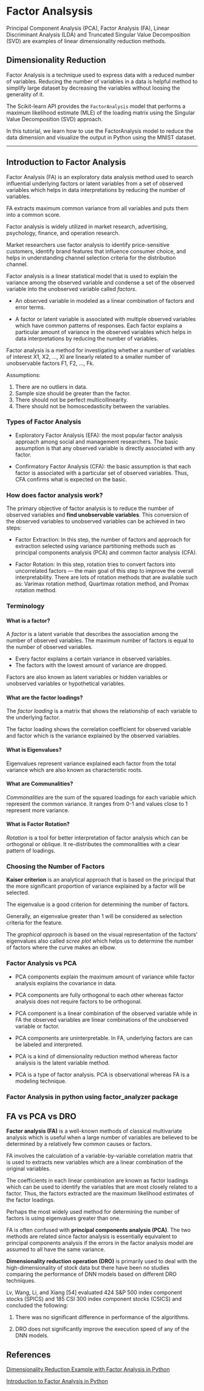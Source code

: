# Factor Analsysis

Principal Component Analysis (PCA), Factor Analysis (FA), Linear Discriminant Analysis (LDA) and Truncated Singular Value Decomposition (SVD) are examples of linear dimensionality reduction methods. 


## Dimensionality Reduction

 Factor Analysis is a technique used to express data with a reduced number of variables. Reducing the number of variables in a data is helpful method to simplify large dataset by decreasing the variables without loosing the generality of it. 

The Scikit-learn API provides the `FactorAnalysis` model that performs a maximum likelihood estimate (MLE) of the loading matrix using the Singular Value Decomposition (SVD) approach.

In this tutorial, we learn how to use the FactorAnalysis model to reduce the data dimension and visualize the output in Python using the MNIST dataset.


----------


## Introduction to Factor Analysis

Factor Analysis (FA) is an exploratory data analysis method used to search influential underlying factors or latent variables from a set of observed variables which helps in data interpretations by reducing the number of variables. 

FA extracts maximum common variance from all variables and puts them into a common score.

Factor analysis is widely utilized in market research, advertising, psychology, finance, and operation research. 

Market researchers use factor analysis to identify price-sensitive customers, identify brand features that influence consumer choice, and helps in understanding channel selection criteria for the distribution channel.

Factor analysis is a linear statistical model that is used to explain the variance among the observed variable and condense a set of the observed variable into the unobserved variable called _factors_. 

- An observed variable in modeled as a linear combination of factors and error terms. 

- A factor or latent variable is associated with multiple observed variables which have common patterns of responses. Each factor explains a particular amount of variance in the observed variables which helps in data interpretations by reducing the number of variables.

Factor analysis is a method for investigating whether a number of variables of interest X1, X2, ..., Xl are linearly related to a smaller number of unobservable factors F1, F2, ..., Fk.

Assumptions:

1. There are no outliers in data.
2. Sample size should be greater than the factor.
3. There should not be perfect multicollinearity.
4. There should not be homoscedasticity between the variables.

### Types of Factor Analysis

- Exploratory Factor Analysis (EFA): the most popular factor analysis approach among social and management researchers. The basic assumption is that any observed variable is directly associated with any factor.

- Confirmatory Factor Analysis (CFA): the basic assumption is that each factor is associated with a particular set of observed variables. Thus, CFA confirms what is expected on the basic.

### How does factor analysis work?

The primary objective of factor analysis is to reduce the number of observed variables and **find unobservable variables**. This conversion of the observed variables to unobserved variables can be achieved in two steps:

- Factor Extraction: In this step, the number of factors and approach for extraction selected using variance partitioning methods such as principal components analysis (PCA) and common factor analysis (CFA).

- Factor Rotation: In this step, rotation tries to convert factors into uncorrelated factors — the main goal of this step to improve the overall interpretability. There are lots of rotation methods that are available such as: Varimax rotation method, Quartimax rotation method, and Promax rotation method.


### Terminology

#### What is a factor?

A _factor_ is a latent variable that describes the association among the number of observed variables. The maximum number of factors is equal to the number of observed variables. 

- Every factor explains a certain variance in observed variables. 
- The factors with the lowest amount of variance are dropped. 

Factors are also known as latent variables or hidden variables or unobserved variables or hypothetical variables.

#### What are the factor loadings?

The _factor loading_ is a matrix that shows the relationship of each variable to the underlying factor. 

The factor loading shows the correlation coefficient for observed variable and factor which is the variance explained by the observed variables.

#### What is Eigenvalues?

Eigenvalues represent variance explained each factor from the total variance which are also known as characteristic roots.

#### What are Communalities?

_Commonalities_ are the sum of the squared loadings for each variable which represent the common variance. It ranges from 0-1 and values close to 1 represent more variance.

#### What is Factor Rotation?

_Rotation_ is a tool for better interpretation of factor analysis which can be orthogonal or oblique. It re-distributes the commonalities with a clear pattern of loadings.

### Choosing the Number of Factors

**Kaiser criterion** is an analytical approach that is based on the principal that the more significant proportion of variance explained by a factor will be selected. 

The eigenvalue is a good criterion for determining the number of factors. 

Generally, an eigenvalue greater than 1 will be considered as selection criteria for the feature.

The _graphical approach_ is based on the visual representation of the factors' eigenvalues also called _scree plot_ which helps us to determine the number of factors where the curve makes an elbow.


### Factor Analysis vs PCA

- PCA components explain the maximum amount of variance while factor analysis explains the covariance in data.

- PCA components are fully orthogonal to each other whereas factor analysis does not require factors to be orthogonal.

- PCA component is a linear combination of the observed variable while in FA the observed variables are linear combinations of the unobserved variable or factor.

- PCA components are uninterpretable. In FA, underlying factors are can be labeled and interpreted.

- PCA is a kind of dimensionality reduction method whereas factor analysis is the latent variable method.

- PCA is a type of factor analysis. PCA is observational whereas FA is a modeling technique.


### Factor Analysis in python using factor_analyzer package


## FA vs PCA vs DRO

**Factor analysis (FA)** is a well-known methods of classical multivariate analysis which is useful when a large number of variables are believed to be determined by a relatively few common causes or factors. 

FA involves the calculation of a variable-by-variable correlation matrix that is used to extracts new variables which are a linear combination of the original variables. 

The coefficients in each linear combination are known as factor loadings which can be used to identify the variables that are most closely related to a factor.  Thus, the factors extracted are the maximum likelihood estimates of the factor loadings. 

Perhaps the most widely used method for determining the number of factors is using eigenvalues greater than one.

FA is often confused with **principal components analysis (PCA)**. The two methods are related since factor analysis is essentially equivalent to principal components analysis if the errors in the factor analysis model are assumed to all have the same variance. 

**Dimensionality reduction operation (DRO)** is primarily used to deal with the high-dimensionality of stock data but there have been no studies comparing the performance of DNN models based on different DRO techniques. 


Lv, Wang, Li, and Xiang [54] evaluated 424 S&P 500 index component stocks (SPICS) and 185 CSI 300 index component stocks (CSICS) and concluded the following:

1. There was no significant difference in performance of the algorithms. 

2. DRO does not significantly improve the execution speed of any of the DNN models.



## References

[Dimensionality Reduction Example with Factor Analysis in Python](https://www.datatechnotes.com/2021/02/dimension-reducing-with-factor-analysis-in-python.html)

[Introduction to Factor Analysis in Python](https://www.datacamp.com/community/tutorials/introduction-factor-analysis)

